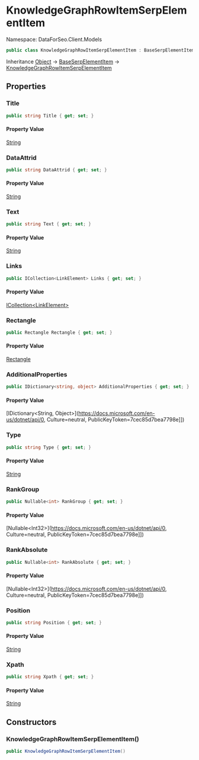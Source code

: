 # KnowledgeGraphRowItemSerpElementItem

Namespace: DataForSeo.Client.Models

```csharp
public class KnowledgeGraphRowItemSerpElementItem : BaseSerpElementItem
```

Inheritance [Object](https://docs.microsoft.com/en-us/dotnet/api/Object) → [BaseSerpElementItem](./BaseSerpElementItem.md) → [KnowledgeGraphRowItemSerpElementItem](./KnowledgeGraphRowItemSerpElementItem.md)

## Properties

### **Title**

```csharp
public string Title { get; set; }
```

#### Property Value

[String](https://docs.microsoft.com/en-us/dotnet/api/String)<br>

### **DataAttrid**

```csharp
public string DataAttrid { get; set; }
```

#### Property Value

[String](https://docs.microsoft.com/en-us/dotnet/api/String)<br>

### **Text**

```csharp
public string Text { get; set; }
```

#### Property Value

[String](https://docs.microsoft.com/en-us/dotnet/api/String)<br>

### **Links**

```csharp
public ICollection<LinkElement> Links { get; set; }
```

#### Property Value

[ICollection&lt;LinkElement&gt;](./LinkElement.md)<br>

### **Rectangle**

```csharp
public Rectangle Rectangle { get; set; }
```

#### Property Value

[Rectangle](./Rectangle.md)<br>

### **AdditionalProperties**

```csharp
public IDictionary<string, object> AdditionalProperties { get; set; }
```

#### Property Value

[IDictionary&lt;String, Object&gt;](https://docs.microsoft.com/en-us/dotnet/api/0, Culture=neutral, PublicKeyToken=7cec85d7bea7798e]])<br>

### **Type**

```csharp
public string Type { get; set; }
```

#### Property Value

[String](https://docs.microsoft.com/en-us/dotnet/api/String)<br>

### **RankGroup**

```csharp
public Nullable<int> RankGroup { get; set; }
```

#### Property Value

[Nullable&lt;Int32&gt;](https://docs.microsoft.com/en-us/dotnet/api/0, Culture=neutral, PublicKeyToken=7cec85d7bea7798e]])<br>

### **RankAbsolute**

```csharp
public Nullable<int> RankAbsolute { get; set; }
```

#### Property Value

[Nullable&lt;Int32&gt;](https://docs.microsoft.com/en-us/dotnet/api/0, Culture=neutral, PublicKeyToken=7cec85d7bea7798e]])<br>

### **Position**

```csharp
public string Position { get; set; }
```

#### Property Value

[String](https://docs.microsoft.com/en-us/dotnet/api/String)<br>

### **Xpath**

```csharp
public string Xpath { get; set; }
```

#### Property Value

[String](https://docs.microsoft.com/en-us/dotnet/api/String)<br>

## Constructors

### **KnowledgeGraphRowItemSerpElementItem()**

```csharp
public KnowledgeGraphRowItemSerpElementItem()
```
